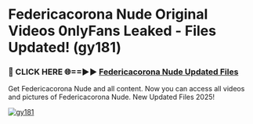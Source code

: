 # Federicacorona Nude Original Videos 0nlyFans Leaked - Files Updated! (gy181)

<h3>🔴 CLICK HERE 🌐==►► <a href="https://tinyurl.com/y5r63du9" rel="nofollow">Federicacorona Nude Updated Files</a></h3>

Get Federicacorona Nude and all content. Now you can access all videos and pictures of Federicacorona Nude. New Updated Files 2025!

[![gy181](https://i.imgur.com/UVo9nyh.gif)](https://tinyurl.com/y5r63du9)